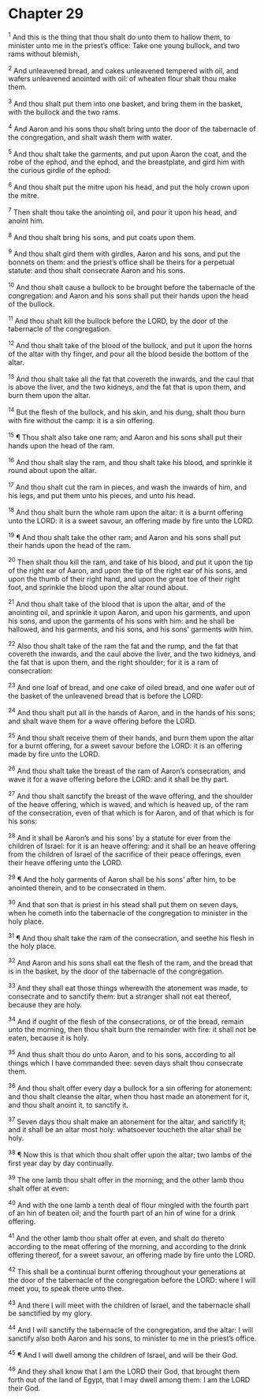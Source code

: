 # Chapter 29

<sup>1</sup> And this is the thing that thou shalt do unto them to hallow them, to minister unto me in the priest’s office: Take one young bullock, and two rams without blemish, 

<sup>2</sup> And unleavened bread, and cakes unleavened tempered with oil, and wafers unleavened anointed with oil: of wheaten flour shalt thou make them. 

<sup>3</sup> And thou shalt put them into one basket, and bring them in the basket, with the bullock and the two rams. 

<sup>4</sup> And Aaron and his sons thou shalt bring unto the door of the tabernacle of the congregation, and shalt wash them with water. 

<sup>5</sup> And thou shalt take the garments, and put upon Aaron the coat, and the robe of the ephod, and the ephod, and the breastplate, and gird him with the curious girdle of the ephod: 

<sup>6</sup> And thou shalt put the mitre upon his head, and put the holy crown upon the mitre. 

<sup>7</sup> Then shalt thou take the anointing oil, and pour it upon his head, and anoint him. 

<sup>8</sup> And thou shalt bring his sons, and put coats upon them. 

<sup>9</sup> And thou shalt gird them with girdles, Aaron and his sons, and put the bonnets on them: and the priest’s office shall be theirs for a perpetual statute: and thou shalt consecrate Aaron and his sons. 

<sup>10</sup> And thou shalt cause a bullock to be brought before the tabernacle of the congregation: and Aaron and his sons shall put their hands upon the head of the bullock. 

<sup>11</sup> And thou shalt kill the bullock before the LORD, by the door of the tabernacle of the congregation. 

<sup>12</sup> And thou shalt take of the blood of the bullock, and put it upon the horns of the altar with thy finger, and pour all the blood beside the bottom of the altar. 

<sup>13</sup> And thou shalt take all the fat that covereth the inwards, and the caul that is above the liver, and the two kidneys, and the fat that is upon them, and burn them upon the altar. 

<sup>14</sup> But the flesh of the bullock, and his skin, and his dung, shalt thou burn with fire without the camp: it is a sin offering. 

<sup>15</sup> ¶ Thou shalt also take one ram; and Aaron and his sons shall put their hands upon the head of the ram. 

<sup>16</sup> And thou shalt slay the ram, and thou shalt take his blood, and sprinkle it round about upon the altar. 

<sup>17</sup> And thou shalt cut the ram in pieces, and wash the inwards of him, and his legs, and put them unto his pieces, and unto his head. 

<sup>18</sup> And thou shalt burn the whole ram upon the altar: it is a burnt offering unto the LORD: it is a sweet savour, an offering made by fire unto the LORD. 

<sup>19</sup> ¶ And thou shalt take the other ram; and Aaron and his sons shall put their hands upon the head of the ram. 

<sup>20</sup> Then shalt thou kill the ram, and take of his blood, and put it upon the tip of the right ear of Aaron, and upon the tip of the right ear of his sons, and upon the thumb of their right hand, and upon the great toe of their right foot, and sprinkle the blood upon the altar round about. 

<sup>21</sup> And thou shalt take of the blood that is upon the altar, and of the anointing oil, and sprinkle it upon Aaron, and upon his garments, and upon his sons, and upon the garments of his sons with him: and he shall be hallowed, and his garments, and his sons, and his sons’ garments with him. 

<sup>22</sup> Also thou shalt take of the ram the fat and the rump, and the fat that covereth the inwards, and the caul above the liver, and the two kidneys, and the fat that is upon them, and the right shoulder; for it is a ram of consecration: 

<sup>23</sup> And one loaf of bread, and one cake of oiled bread, and one wafer out of the basket of the unleavened bread that is before the LORD: 

<sup>24</sup> And thou shalt put all in the hands of Aaron, and in the hands of his sons; and shalt wave them for a wave offering before the LORD. 

<sup>25</sup> And thou shalt receive them of their hands, and burn them upon the altar for a burnt offering, for a sweet savour before the LORD: it is an offering made by fire unto the LORD. 

<sup>26</sup> And thou shalt take the breast of the ram of Aaron’s consecration, and wave it for a wave offering before the LORD: and it shall be thy part. 

<sup>27</sup> And thou shalt sanctify the breast of the wave offering, and the shoulder of the heave offering, which is waved, and which is heaved up, of the ram of the consecration, even of that which is for Aaron, and of that which is for his sons: 

<sup>28</sup> And it shall be Aaron’s and his sons’ by a statute for ever from the children of Israel: for it is an heave offering: and it shall be an heave offering from the children of Israel of the sacrifice of their peace offerings, even their heave offering unto the LORD. 

<sup>29</sup> ¶ And the holy garments of Aaron shall be his sons’ after him, to be anointed therein, and to be consecrated in them. 

<sup>30</sup> And that son that is priest in his stead shall put them on seven days, when he cometh into the tabernacle of the congregation to minister in the holy place. 

<sup>31</sup> ¶ And thou shalt take the ram of the consecration, and seethe his flesh in the holy place. 

<sup>32</sup> And Aaron and his sons shall eat the flesh of the ram, and the bread that is in the basket, by the door of the tabernacle of the congregation. 

<sup>33</sup> And they shall eat those things wherewith the atonement was made, to consecrate and to sanctify them: but a stranger shall not eat thereof, because they are holy. 

<sup>34</sup> And if ought of the flesh of the consecrations, or of the bread, remain unto the morning, then thou shalt burn the remainder with fire: it shall not be eaten, because it is holy. 

<sup>35</sup> And thus shalt thou do unto Aaron, and to his sons, according to all things which I have commanded thee: seven days shalt thou consecrate them. 

<sup>36</sup> And thou shalt offer every day a bullock for a sin offering for atonement: and thou shalt cleanse the altar, when thou hast made an atonement for it, and thou shalt anoint it, to sanctify it. 

<sup>37</sup> Seven days thou shalt make an atonement for the altar, and sanctify it; and it shall be an altar most holy: whatsoever toucheth the altar shall be holy. 

<sup>38</sup> ¶ Now this is that which thou shalt offer upon the altar; two lambs of the first year day by day continually. 

<sup>39</sup> The one lamb thou shalt offer in the morning; and the other lamb thou shalt offer at even: 

<sup>40</sup> And with the one lamb a tenth deal of flour mingled with the fourth part of an hin of beaten oil; and the fourth part of an hin of wine for a drink offering. 

<sup>41</sup> And the other lamb thou shalt offer at even, and shalt do thereto according to the meat offering of the morning, and according to the drink offering thereof, for a sweet savour, an offering made by fire unto the LORD. 

<sup>42</sup> This shall be a continual burnt offering throughout your generations at the door of the tabernacle of the congregation before the LORD: where I will meet you, to speak there unto thee. 

<sup>43</sup> And there I will meet with the children of Israel, and the tabernacle shall be sanctified by my glory. 

<sup>44</sup> And I will sanctify the tabernacle of the congregation, and the altar: I will sanctify also both Aaron and his sons, to minister to me in the priest’s office. 

<sup>45</sup> ¶ And I will dwell among the children of Israel, and will be their God. 

<sup>46</sup> And they shall know that I am the LORD their God, that brought them forth out of the land of Egypt, that I may dwell among them: I am the LORD their God. 


